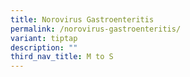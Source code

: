 ```yaml
---
title: Norovirus Gastroenteritis
permalink: /norovirus-gastroenteritis/
variant: tiptap
description: ""
third_nav_title: M to S
---
```

